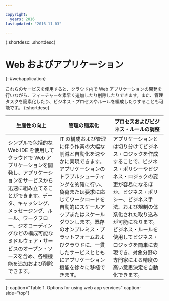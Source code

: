```yaml
---

copyright:
  years: 2016
lastupdated: "2016-11-03"

---
```



{:shortdesc: .shortdesc}

# Web およびアプリケーション
{: #webapplication}

これらのサービスを使用すると、クラウド内で Web アプリケーションの開発を行いながら、フィーチャーを素早く追加したり削除したりできます。また、管理タスクを簡素化したり、ビジネス・プロセスやルールを編成したりすることも可能です。
{:shortdesc}


生産性の向上 | 管理の簡素化 | プロセスおよびビジネス・ルールの調整
--- | --- | ---
シンプルで包括的な Web IDE を使用してクラウドで Web アプリケーションを開発し、アプリケーションをサービスから迅速に組み立てることができます。データ、キャッシング、メッセージング、ルール、ワークフロー、ジオコーディングなどの構成可能なミドルウェア・サービスのオープン・ソースを含め、各種機能を追加および削除できます。 | IT の構成および管理に伴う作業の大幅な削減と自動化を速やかに実現できます。アプリケーションのトラブルシューティングを的確に行い、負荷または要求に応じてワークロードを自動的にスケールアップまたはスケールダウンします。既存のオンプレミス・プラットフォームおよびクラウドに、一貫したサービスとともにアプリケーション機能を徐々に移植できます。 | アプリケーションとは切り分けてビジネス・ロジックを作成することで、ビジネス・ポリシーやビジネス・ロジックの変更が容易になるほか、ビジネス・ポリシー、ビジネス手法、および規制の体系化された取り込みが可能になります。ビジネス・ルールを使用してビジネス・ロジックを簡単に表現でき、対象分野の専門家による精度の高い意思決定を自動化できます。
{: caption="Table 1. Options for using web app services" caption-side="top"}
